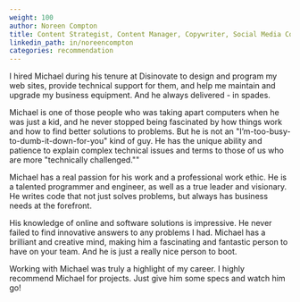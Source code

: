 ```yaml
---
weight: 100
author: Noreen Compton
title: Content Strategist, Content Manager, Copywriter, Social Media Coordinator
linkedin_path: in/noreencompton
categories: recommendation
---
```


I hired Michael during his tenure at Disinovate to design and program my web sites, provide technical support for them, and help me maintain and upgrade my business equipment. And he always delivered - in spades.

Michael is one of those people who was taking apart computers when he was just a kid, and he never stopped being fascinated by how things work and how to find better solutions to problems. But he is not an "I’m-too-busy-to-dumb-it-down-for-you" kind of guy. He has the unique ability and patience to explain complex technical issues and terms to those of us who are more "technically challenged.""

Michael has a real passion for his work and a professional work ethic. He is a talented programmer and engineer, as well as a true leader and visionary. He writes code that not just solves problems, but always has business needs at the forefront.

His knowledge of online and software solutions is impressive. He never failed to find innovative answers to any problems I had. Michael has a brilliant and creative mind, making him a fascinating and fantastic person to have on your team. And he is just a really nice person to boot.

Working with Michael was truly a highlight of my career. I highly recommend Michael for projects. Just give him some specs and watch him go!

